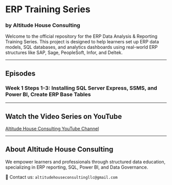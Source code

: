 
# ERP Training Series  
### by Altitude House Consulting

Welcome to the official repository for the ERP Data Analysis & Reporting Training Series. This project is designed to help learners set up ERP data models, SQL databases, and analytics dashboards using real-world ERP structures like SAP, Sage, PeopleSoft, Infor, and Deltek.

---

## Episodes 
### Week 1 Steps 1-3: Installing SQL Server Express, SSMS, and Power BI, Create ERP Base Tables

---

## Watch the Video Series on YouTube
[Altitude House Consulting YouTube Channel](https://www.youtube.com/@altitudehouseconsulting)

---

## About Altitude House Consulting
We empower learners and professionals through structured data education, specializing in ERP reporting, SQL, Power BI, and Data Governance.

📧 Contact us: `altitudehouseconsultingllc@gmail.com`
